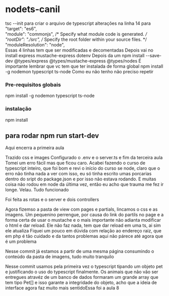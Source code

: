 # nodets-canil

 tsc --init
 para criar o arquivo de typescript
 alterações na linha 14 para   
   "target": "es6",  
     "module": "commonjs",                                /* Specify what module code is generated. */
     "rootDir": "./src",                                  /* Specify the root folder within your source files. */
    "moduleResolution": "node",   
 Essas 4 linhas tem que ser modificadas e decomentadas
 Depois vai no 
 install express  mustache-express dotenv
 Depois da um 
 npm install --save-dev @types/express @types/mustache-express @types/nodes
É importante lembrar que vc tem que ter instalada de forma global 
npm install -g nodemon typescript ts-node
Como eu não tenho não preciso repetir

### Pre-requisitos globais
npm install -g nodemon typescript ts-node

### instalação
npm install

## para rodar npm run start-dev

Aqui encerra a primeira aula

Trazido css e images
Configurado o .env e o server.ts e fim da terceira aula
Tomei um erro fácil mas que ficou caro. Acabei fazendo o curso de typescript inteiro, que foi bom
e revi o início do curso se node, claro que o erro não tinha nada a ver com isso, eu só tinha escrito
umas porcarias dentro do sript do package.json e por isso não estava rodando. E muitas coisa não rodou 
em node da última vez, então eu acho que trauma me fez ir longe. Velau. Tudo funcionado

Foi feita as rotas e o server e dois controllers

Agora fizemso a pasta de view com pages e partials, lincamos o css e as imagens. Um pequenino perrengue, por causa
do link do partils no page e a forma certa de usar o mustache e o mais importante não adianta modificar o 
html e dar reload. Ele não faz nada, tem que dar reload em uma ts, ai sim ele atualiza
Fiquei um pouco em dúvida com relação ao endereço raiz, que em php é tão cuidado e da tantos problemas 
aqui não párece até agora que é um problema

Nesse commit já estamos a partir de uma mesma página consumindo o conteúdo da pasta de imagens, tudo muito tranquilo

Nesse commit usamos pela primeira vez o typescript tipando um objeto pet e justificando o uso do typescript finalmente.
Os animais que não vão ser entregues atravéz de um banco de dados formaram um grande array que tem tipo Pet[] e isso garante
a integridade do objeto, acho que a ideia de interface agora faz muito mais sentidoEssa foi a aula 8